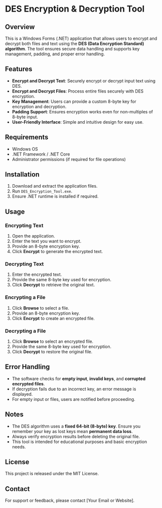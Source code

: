 # DES Encryption & Decryption Tool

## Overview
This is a Windows Forms (.NET) application that allows users to encrypt and decrypt both files and text using the **DES (Data Encryption Standard) algorithm**. The tool ensures secure data handling and supports key management, padding, and proper error handling.

## Features
- **Encrypt and Decrypt Text**: Securely encrypt or decrypt input text using DES.
- **Encrypt and Decrypt Files**: Process entire files securely with DES encryption.
- **Key Management**: Users can provide a custom 8-byte key for encryption and decryption.
- **Padding Support**: Ensures encryption works even for non-multiples of 8-byte input.
- **User-Friendly Interface**: Simple and intuitive design for easy use.

## Requirements
- Windows OS
- .NET Framework / .NET Core
- Administrator permissions (if required for file operations)

## Installation
1. Download and extract the application files.
2. Run `DES_Encryption_Tool.exe`.
3. Ensure .NET runtime is installed if required.

## Usage
### Encrypting Text
1. Open the application.
2. Enter the text you want to encrypt.
3. Provide an 8-byte encryption key.
4. Click **Encrypt** to generate the encrypted text.

### Decrypting Text
1. Enter the encrypted text.
2. Provide the same 8-byte key used for encryption.
3. Click **Decrypt** to retrieve the original text.

### Encrypting a File
1. Click **Browse** to select a file.
2. Provide an 8-byte encryption key.
3. Click **Encrypt** to create an encrypted file.

### Decrypting a File
1. Click **Browse** to select an encrypted file.
2. Provide the same 8-byte key used for encryption.
3. Click **Decrypt** to restore the original file.

## Error Handling
- The software checks for **empty input**, **invalid keys**, and **corrupted encrypted files**.
- If decryption fails due to an incorrect key, an error message is displayed.
- For empty input or files, users are notified before proceeding.

## Notes
- The DES algorithm uses a **fixed 64-bit (8-byte) key**. Ensure you remember your key as lost keys mean **permanent data loss**.
- Always verify encryption results before deleting the original file.
- This tool is intended for educational purposes and basic encryption needs.

## License
This project is released under the MIT License.

## Contact
For support or feedback, please contact [Your Email or Website].

